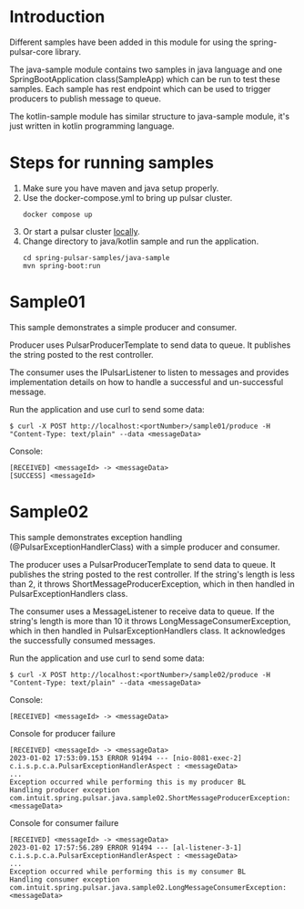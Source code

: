 Introduction
===
Different samples have been added in this module for using the spring-pulsar-core library.

The java-sample module contains two samples in java language and one SpringBootApplication class(SampleApp) which can be run to test these samples. 
Each sample has rest endpoint which can be used to trigger producers to publish message to queue.

The kotlin-sample module has similar structure to java-sample module, it's just written in kotlin programming language.

Steps for running samples
===
1. Make sure you have maven and java setup properly.
2. Use the docker-compose.yml to bring up pulsar cluster. 
     ```
   docker compose up
    ```
3. Or start a pulsar cluster [locally](https://pulsar.apache.org/docs/2.6.4/getting-started-standalone/).
4. Change directory to java/kotlin sample and run the application.
    ```
    cd spring-pulsar-samples/java-sample
    mvn spring-boot:run
    ```

Sample01
===
This sample demonstrates a simple producer and consumer.

Producer uses PulsarProducerTemplate to send data to queue. It publishes the string posted to the rest controller.

The consumer uses the IPulsarListener to listen to messages and provides implementation details on how to handle a successful and un-successful message.

Run the application and use curl to send some data:

`$ curl -X POST http://localhost:<portNumber>/sample01/produce -H "Content-Type: text/plain" --data <messageData>`

Console:
```
[RECEIVED] <messageId> -> <messageData>
[SUCCESS] <messageId> 
```

Sample02
===
This sample demonstrates exception handling (@PulsarExceptionHandlerClass) with a simple producer and consumer.

The producer uses a PulsarProducerTemplate to send data to queue. It publishes the string posted to the rest controller.
If the string's length is less than 2, it throws ShortMessageProducerException, which in then handled in PulsarExceptionHandlers class.

The consumer uses a MessageListener to receive data to queue.
If the string's length is more than 10 it throws LongMessageConsumerException, which in then handled in PulsarExceptionHandlers class.
It acknowledges the successfully consumed messages.

Run the application and use curl to send some data:

`$ curl -X POST http://localhost:<portNumber>/sample02/produce -H "Content-Type: text/plain" --data <messageData>`

Console:
```
[RECEIVED] <messageId> -> <messageData>
```

Console for producer failure
```
[RECEIVED] <messageId> -> <messageData>
2023-01-02 17:53:09.153 ERROR 91494 --- [nio-8081-exec-2] c.i.s.p.c.a.PulsarExceptionHandlerAspect : <messageData>
...
Exception occurred while performing this is my producer BL
Handling producer exception com.intuit.spring.pulsar.java.sample02.ShortMessageProducerException: <messageData>
```

Console for consumer failure
```
[RECEIVED] <messageId> -> <messageData>
2023-01-02 17:57:56.289 ERROR 91494 --- [al-listener-3-1] c.i.s.p.c.a.PulsarExceptionHandlerAspect : <messageData>
...
Exception occurred while performing this is my consumer BL
Handling consumer exception com.intuit.spring.pulsar.java.sample02.LongMessageConsumerException: <messageData>
```